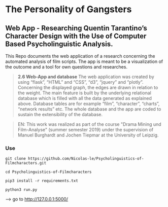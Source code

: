 # The Personality of Gangsters

## Web App - Researching Quentin Tarantino’s Character Design with the Use of Computer Based Psycholinguistic Analysis.

This Repo documents the web application of a research concerning the automated analysis of film scripts.
The app is meant to be a visualization of the outcome and a tool for own questions and researches.




> **2.6 Web-App and database**
>The web application was created by using “flask”, “HTML” and “CSS”, “d3”, “jquery” and “plotly”. Concerning the displayed graph, the edges are drawn in relation to the weight. The main feature is built by the underlying relational database which is filled with all the data generated as explained above. Database tables are for example “film”, “character”, “charts”, “network results” etc. The whole database and the app are coded to sustain the extensibility of the database.

> EN: This work was realized as part of the course "Drama Mining und Film-Analyse" (summer semester 2019) under the supervision of Manuel Burghardt and Jochen Tiepmar at the University of Leipzig.

### Use

`git clone https://github.com/Nicolas-le/Psycholinguistics-of-Filmcharacters.git`

`cd Psycholinguistics-of-Filmcharacters`

`pip3 install -r requirements.txt`

`python3 run.py`

--> go to http://127.0.0.1:5000/
